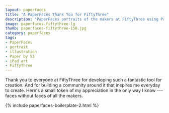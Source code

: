 ```yaml
---
layout: paperfaces
title: "A PaperFaces Thank You for FiftyThree"
description: "PaperFaces portraits of the makers at FiftyThree using Paper by 53 on an iPad."
image: paperfaces-fiftythree-lg
thumb: paperfaces-fiftythree-150.jpg
category: paperfaces
tags: 
- PaperFaces
- portrait
- illustration
- Paper by 53
- iPad art
- FiftyThree
---
```


Thank you to everyone at FiftyThree for developing such a fantastic tool for creation. And for building a community around it that inspires me everyday to create. Here's a small token of my appreciation in the only way I know --- faces without faces of all the makers.

{% include paperfaces-boilerplate-2.html %}